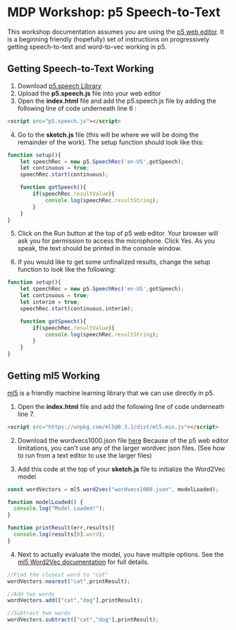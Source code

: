 # MDP Workshop: p5 Speech-to-Text

This workshop documentation assumes you are using the [p5 web editor](https://editor.p5js.org/). It is a beginning friendly (hopefully) set of instructions on progressively getting speech-to-text and word-to-vec working in p5.

## Getting Speech-to-Text Working

1. Download [p5.speech Library](http://ability.nyu.edu/p5.js-speech/)
2. Upload the **p5.speech.js** file into your web editor
3. Open the **index.html** file and add the p5.speech.js file by adding the following line of code underneath line 6 :

```html
<script src="p5.speech.js"></script>

```

4. Go to the **sketch.js** file (this will be where we will be doing the remainder of the work). The setup function should look like this:

```javascript
function setup(){
    let speechRec = new p5.SpeechRec('en-US',gotSpeech);
    let continuous = true;
    speechRec.start(continuous);

    function gotSpeech(){
        if(speechRec.resultValue){
            console.log(speechRec.resultString);
        }
    }
}

```

5. Click on the Run button at the top of p5 web editor. Your browser will ask you for permission to access the microphone. Click Yes. As you speak, the text should be printed in the console window.

6. If you would like to get some unfinalized results, change the setup function to look like the following:

```javascript
function setup(){
    let speechRec = new p5.SpeechRec('en-US',gotSpeech);
    let continuous = true;
    let interim = true;
    speechRec.start(continuous,interim);

    function gotSpeech(){
        if(speechRec.resultValue){
            console.log(speechRec.resultString);
        }
    }
}

```

## Getting ml5 Working

[ml5](https://ml5js.org/) is a friendly machine learning library that we can use directly in p5.

1. Open the **index.html** file and add the following line of code underneath line 7.

```html
<script src="https://unpkg.com/ml5@0.3.1/dist/ml5.min.js"></script>
```
2. Download the wordvecs1000.json file [here](https://github.com/ml5js/ml5-examples/tree/master/p5js/Word2Vec/data) Because of the p5 web editor limitations, you can't use any of the larger wordvec json files. (See how to run from a text editor to use the larger files)

3. Add this code at the top of your **sketch.js** file to initialize the Word2Vec model

```javascript
const wordVectors = ml5.word2vec("wordvecs1000.json", modelLoaded);

function modelLoaded() {
  console.log("Model Loaded!");
}

function printResult(err,results){
  console.log(results[0].word);
}

```

4. Next to actually evaluate the model, you have multiple options. See the [ml5 Word2Vec documentation](https://ml5js.org/reference/api-Word2vec/) for full details.

```javascript
//Find the closest word to "cat"
wordVectors.nearest("cat",printResult);

//Add two words
wordVectors.add(["cat","dog"],printResult);

//Subtract two words
wordVectors.subtract(["cat","dog"],printResult);
```
